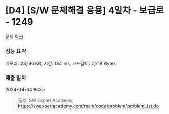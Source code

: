 # [D4] [S/W 문제해결 응용] 4일차 - 보급로 - 1249 

[문제 링크](https://swexpertacademy.com/main/code/problem/problemDetail.do?contestProbId=AV15QRX6APsCFAYD) 

### 성능 요약

메모리: 28,196 KB, 시간: 184 ms, 코드길이: 2,218 Bytes

### 제출 일자

2024-04-04 16:35



> 출처: SW Expert Academy, https://swexpertacademy.com/main/code/problem/problemList.do